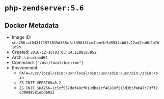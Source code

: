 # `php-zendserver:5.6`

## Docker Metadata

- Image ID: `sha256:a104317197f035d338cfaf39643fce4bee3e5d59344b0fc12ad2ea6b2a7d1d9b`
- Created: `2016-12-16T03:03:14.119832795Z`
- Arch: `linux`/`amd64`
- Command: `["/usr/local/bin/run"]`
- Environment:
  - `PATH=/usr/local/sbin:/usr/local/bin:/usr/sbin:/usr/bin:/sbin:/bin`
  - `ZS_INIT_VERSION=0.2`
  - `ZS_INIT_SHA256=1c5cf557daf48cf018dba1cf46208f215d3b5fab47c73ff2d39988581ebd6932`
